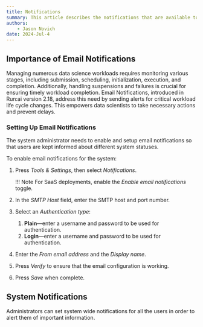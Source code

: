 ```yaml
---
title: Notifications
summary: This article describes the notifications that are available to the Run:ai platform, and how to configure them.
authors:
    - Jason Novich
date: 2024-Jul-4
---
```


## Importance of Email Notifications

Managing numerous data science workloads requires monitoring various stages, including submission, scheduling, initialization, execution, and completion. Additionally, handling suspensions and failures is crucial for ensuring timely workload completion.
Email Notifications, introduced in Run:ai version 2.18, address this need by sending alerts for critical workload life cycle changes. This empowers data scientists to take necessary actions and prevent delays.

### Setting Up Email Notifications

The system administrator needs to enable and setup email notifications so that users are kept informed about different system statuses.

To enable email notifications for the system:

1. Press *Tools & Settings*, then select *Notifications*.

   !!! Note
       For SaaS deployments, enable the *Enable email notifications* toggle.

2. In the *SMTP Host* field, enter the SMTP host and port number.
3. Select an *Authentication type*:
   1. **Plain**&mdash;enter a username and password to be used for authentication.
   2. **Login**&mdash;enter a username and password to be used for authentication.
4. Enter the *From email address* and the *Display name*.
5. Press *Verify* to ensure that the email configuration is working.
6. Press *Save* when complete.

## System Notifications

Administrators can set system wide notifications for all the users in order to alert them of important information.

